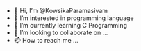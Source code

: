 - 👋 Hi, I’m @KowsikaParamasivam
- 👀 I’m interested in programming language
- 🌱 I’m currently learning C Programming
- 💞️ I’m looking to collaborate on ...
- 📫 How to reach me ...

<!---
KowsikaParamasivam/KowsikaParamasivam is a ✨ special ✨ repository because its `README.md` (this file) appears on your GitHub profile.
You can click the Preview link to take a look at your changes.
--->
